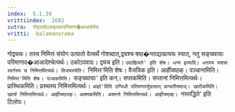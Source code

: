 ```yaml
---
index:  5.1.39
vrittiindex:  1682
sutra:  गोद्व्यचोऽसङ्ख्यापरिमाणा�आआदेर्यत्
vritti:  balamanorama 
---
```


गोद्व्यचः। तस्य निमित्तं संयोग उत्पातो वेत्यर्थे गोशब्दात्,द्व्यश्च षष्ठ�न्ताद्यत्प्रत्ययः स्यात्, नतु सङ्ख्यायाः परिमाणाद�आआदेश्चेत्यर्थः। ठकोऽपवादः। द्व्यच इति। `उदाह्यियते' इति शेषः। धन्य इत्यादि। धनस्य यशसः स्वर्गस्य च निमित्तमित्यर्थः। विजयस्येति। `निमित्त'मिति शेषः। वैजयिक इति। आर्हीयष्ठक्। पञ्चानामिति। `निमित्त'मिति शेषः। पञ्चकमिति। `सङ्ख्यायाः' इति कन्। सप्तकमिति। सप्तानां निमित्तमित्यर्थः। प्रास्थिकमिति। प्रस्थस्य निमित्तमित्यर्थः। `आर्हा'दिति ठग्विधौ परिमाणपर्युदासात् प्राग्वतीयष्ठञ्। खारीकमिति। खार्या निमित्तमित्यर्थः। आर्हीयष्ठरक्। आश्मकमिति। अश्मनो निमित्तमित्यर्थः। आर्हीयष्ठक्। `नस्तद्धिते' इति टिलोपः।

